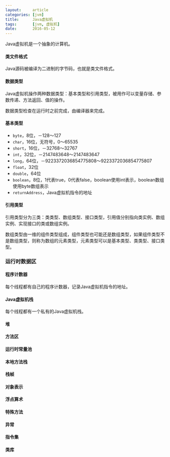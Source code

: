 ```yaml
---
layout:     article
categories: [jvm]
title:      Java虚拟机
tags:       [jvm, 虚拟机]
date:       2016-05-12
---
```


Java虚拟机是一个抽象的计算机。

#### 类文件格式

Java源码被编译为二进制的字节码，也就是类文件格式。

#### 数据类型

Java虚拟机操作两种数据类型：基本类型和引用类型，被用作可以变量存储、参数传递、方法返回、值的操作。

数据类型检查在运行时之前完成，由编译器来完成。

#### 基本类型

* `byte`，8位，－128～127
* `char`，16位，无符号，0～65535
* `short`，16位，－32768～32767
* `int`，32位，－2147483648～2147483647
* `long`，64位，－9223372036854775808～9223372036854775807
* `float`，32位
* `double`，64位
* `boolean`，8位，1代表true，0代表false，boolean使用int表示，boolean数组使用byte数组表示
* `returnAddress`，Java虚拟机指令的地址

#### 引用类型

引用类型分为三类：类类型、数组类型、接口类型，引用值分别指向类实例、数组实例、实现接口的类或数组实例。

数组类型由一维的组件类型组成，组件类型也可能还是数组类型，如果组件类型不是数组类型，则称为数组的元素类型，元素类型可以是基本类型、类类型、接口类型。

### 运行时数据区

#### 程序计数器

每个线程都有自己的程序计数器，记录Java虚拟机指令的地址。

#### Java虚拟机栈

每个线程都有一个私有的Java虚拟机栈。

#### 堆

#### 方法区

#### 运行时常量池

#### 本地方法栈

#### 栈帧

#### 对象表示

#### 浮点算术

#### 特殊方法

#### 异常

#### 指令集

#### 类库
